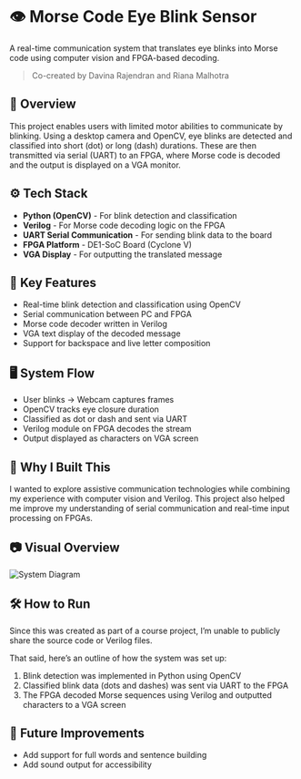 # 👁️ Morse Code Eye Blink Sensor  
A real-time communication system that translates eye blinks into Morse code using computer vision and FPGA-based decoding.

> Co-created by Davina Rajendran and Riana Malhotra

## 📌 Overview  
This project enables users with limited motor abilities to communicate by blinking. Using a desktop camera and OpenCV, eye blinks are detected and classified into short (dot) or long (dash) durations. These are then transmitted via serial (UART) to an FPGA, where Morse code is decoded and the output is displayed on a VGA monitor.

## ⚙️ Tech Stack  
- **Python (OpenCV)** - For blink detection and classification  
- **Verilog** - For Morse code decoding logic on the FPGA  
- **UART Serial Communication** - For sending blink data to the board  
- **FPGA Platform** - DE1-SoC Board (Cyclone V)  
- **VGA Display** - For outputting the translated message  

## 🧠 Key Features  
- Real-time blink detection and classification using OpenCV  
- Serial communication between PC and FPGA  
- Morse code decoder written in Verilog  
- VGA text display of the decoded message  
- Support for backspace and live letter composition  

## 🖥️ System Flow  
- User blinks → Webcam captures frames  
- OpenCV tracks eye closure duration  
- Classified as dot or dash and sent via UART  
- Verilog module on FPGA decodes the stream  
- Output displayed as characters on VGA screen  

## 🔬 Why I Built This  
I wanted to explore assistive communication technologies while combining my experience with computer vision and Verilog. This project also helped me improve my understanding of serial communication and real-time input processing on FPGAs.

## 📷 Visual Overview  
![System Diagram](https://media.licdn.com/dms/image/v2/D4E22AQFVxKLIldBgHA/feedshare-shrink_1280/feedshare-shrink_1280/0/1732558191210?e=1749686400&v=beta&t=w9maCl9zVgzKLOEMDCGkXrLASfHapVG6tgq5s6P4PPc)

## 🛠️ How to Run  
Since this was created as part of a course project, I’m unable to publicly share the source code or Verilog files.

That said, here’s an outline of how the system was set up:

1. Blink detection was implemented in Python using OpenCV  
2. Classified blink data (dots and dashes) was sent via UART to the FPGA  
3. The FPGA decoded Morse sequences using Verilog and outputted characters to a VGA screen   

## 📄 Future Improvements  
- Add support for full words and sentence building  
- Add sound output for accessibility  
